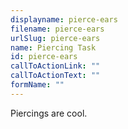 ```yaml
---
displayname: pierce-ears
filename: pierce-ears
urlSlug: pierce-ears
name: Piercing Task
id: pierce-ears
callToActionLink: ""
callToActionText: ""
formName: ""
---
```


Piercings are cool.
